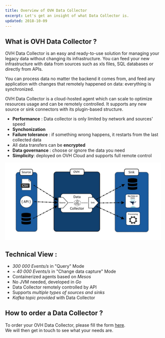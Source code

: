 ```yaml
---
title: Overview of OVH Data Collector
excerpt: Let's get an insight of what Data Collector is.
updated: 2018-10-09
---
```



## What is OVH Data Collector ?

OVH Data Collector is an easy and ready-to-use solution for managing your legacy data without changing its infrastructure. You can feed your new infrastructure with data from sources such as xls files, SQL databases or directly from APIs.  

You can process data no matter the backend it comes from, and feed any application with changes that remotely happened on data: everything is synchronized.

OVH Data Collector is a cloud-hosted agent which can scale to optimize resources usage and can be remotely controlled. It supports any new source or sink connectors with its plugin-based structure.

- **Performance** : Data collector is only limited by network and sources' speed
- **Synchonization**
- **Failure tolerance** : if something wrong happens, it restarts from the last collected data
- All data transfers can be **encrypted**
- **Data governance** : choose or ignore the data you need
- **Simplicity**: deployed on OVH Cloud and supports full remote control

![schema](images/lookatch-agent.jpg)


## Technical View :

- *300 000 Events/s* in "Query" Mode
- *~ 40 000 Events/s* in "Change data capture" Mode
- Containerized agents based on *Mesos*
- No JVM needed, developed in *Go*
- Data Collector remotely controlled by API
- Supports *multiple types of sources and sinks*
- *Kafka topic provided* with Data Collector


## How to order a Data Collector ?

To order your OVH Data Collector, please fill the form [here](https://labs.ovh.com/ovh-data-collector).  
We will then get in touch to see what your needs are.

